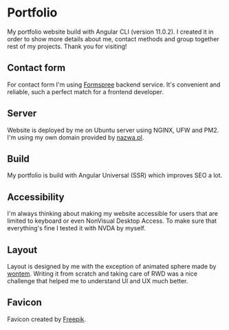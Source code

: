 # Portfolio

My portfolio website build with Angular CLI (version 11.0.2). I created it in order to show more details about me, contact methods and group together rest of my projects. Thank you for visiting!

## Contact form

For contact form I'm using [Formspree](https://formspree.io/) backend service. It's convenient and reliable, such a perfect match for a frontend developer.

## Server

Website is deployed by me on Ubuntu server using NGINX, UFW and PM2. I'm using my own domain provided by [nazwa.pl](https://nazwa.pl/).

## Build

My portfolio is build with Angular Universal (SSR) which improves SEO a lot.

## Accessibility

I'm always thinking about making my website accessible for users that are limited to keyboard or even NonVisual Desktop Access. To make sure that everything's fine I tested it with NVDA by myself.

## Layout

Layout is designed by me with the exception of animated sphere made by [wontem](https://codepen.io/wontem).
Writing it from scratch and taking care of RWD was a nice challenge that helped me to understand UI and UX much better.

## Favicon

Favicon created by [Freepik](https://www.freepik.com/).

